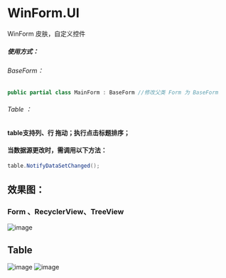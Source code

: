 # WinForm.UI
WinForm 皮肤，自定义控件
##### 使用方式：
###### BaseForm：
```C#
public partial class MainForm : BaseForm //修改父类 Form 为 BaseForm
```
###### Table ：
#### table支持列、行 拖动；执行点击标题排序；
#### 当数据源更改时，需调用以下方法：
```C#
table.NotifyDataSetChanged();
```

## 效果图：
### Form 、RecyclerView、TreeView
![image](https://github.com/YuanJianTing/WinForm.UI/blob/master/WinForm.UI/screenshot/20201014182209.png)

## Table
![image](https://github.com/YuanJianTing/WinForm.UI/blob/master/WinForm.UI/screenshot/20201014182243.png)
![image](https://github.com/YuanJianTing/WinForm.UI/blob/master/WinForm.UI/screenshot/20201014182258.png)
